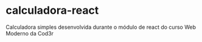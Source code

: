 # calculadora-react
Calculadora simples desenvolvida durante o módulo de react do curso Web Moderno da Cod3r
